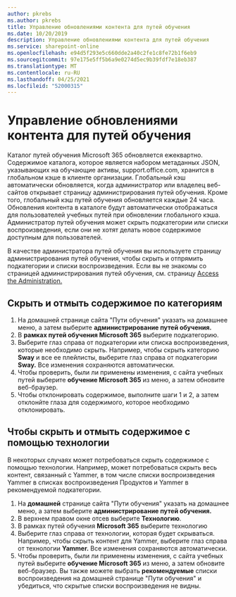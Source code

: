 ```yaml
---
author: pkrebs
ms.author: pkrebs
title: Управление обновлениями контента для путей обучения
ms.date: 10/20/2019
description: Управление обновлениями контента для путей обучения
ms.service: sharepoint-online
ms.openlocfilehash: e94d5f293e5c660dde2a40c2fe1c8fe72b1f6eb9
ms.sourcegitcommit: 97e175e5ff5b6a9e0274d5ec9b39fdf7e18eb387
ms.translationtype: MT
ms.contentlocale: ru-RU
ms.lasthandoff: 04/25/2021
ms.locfileid: "52000315"
---
```

# <a name="manage-learning-pathways-content-updates"></a>Управление обновлениями контента для путей обучения
Каталог путей обучения Microsoft 365 обновляется ежеквартно. Содержимое каталога, которое является набором метаданных JSON, указывающих на обучающие активы, support.office.com, хранится в глобальном кэше в клиенте организации. Глобальный кэш автоматически обновляется, когда администратор или владелец веб-сайтов открывает страницу администрирования путей обучения. Кроме того, глобальный кэш путей обучения обновляется каждые 24 часа. Обновления контента в каталоге будут автоматически отображаться для пользователей учебных путей при обновлении глобального кэша. Администратор путей обучения может скрыть подкатегории или списки воспроизведения, если они не хотят делать новое содержимое доступным для пользователей.

В качестве администратора путей обучения вы используете страницу администрирования путей обучения, чтобы скрыть и отпрямить подкатегории и списки воспроизведения. Если вы не знакомы со страницей администрирования путей обучения, см. страницу [Access the Administration.](custom_accessadmin.md)

## <a name="hide-and-unhide-content-by-category"></a>Скрыть и отмыть содержимое по категориям
1. На домашней странице сайта "Пути обучения"  указать на домашнее меню, а затем выберите **администрирование путей обучения.**
2. В **рамках путей обучения Microsoft 365** выберите подкатегорию.
3. Выберите глаз справа от подкатегории или списка воспроизведения, которые необходимо скрыть. Например, чтобы скрыть категорию **Sway** и все ее плейлисты, выберите глаз справа от подкатегории **Sway.** Все изменения сохраняются автоматически.
4. Чтобы проверить, были ли применены изменения, с сайта учебных путей выберите **обучение Microsoft 365** из меню, а затем обновите веб-браузер.
5. Чтобы отклонировать содержимое, выполните шаги 1 и 2, а затем отклонйте глаза для содержимого, которое необходимо отклонировать.

## <a name="to-hide-and-unhide-content-by-technology"></a>Чтобы скрыть и отмыть содержимое с помощью технологии
В некоторых случаях может потребоваться скрыть содержимое с помощью технологии. Например, может потребоваться скрыть весь контент, связанный с Yammer, в том числе списки воспроизведения Yammer в списках воспроизведения Продуктов и Yammer в рекомендуемой подкатегории.

1. На **домашней** странице сайта "Пути обучения"  указать на домашнее меню, а затем выберите **администрирование путей обучения.**
2. В верхнем правом окне отсев выберите **Технологию**.
3. В рамках путей обучения **Microsoft 365** выберите технологию
4. Выберите глаз справа от технологии, которая будет скрываться. Например, чтобы скрыть контент для Yammer, выберите глаз справа от технологии **Yammer.** Все изменения сохраняются автоматически.
5. Чтобы проверить, были ли применены изменения, с сайта учебных путей выберите **обучение Microsoft 365** из меню, а затем обновите веб-браузер. Вы также можете выбрать **рекомендуемые** списки  воспроизведения на домашней странице "Пути обучения" и убедиться, что скрытые списки воспроизведения не видны.

